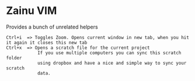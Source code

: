 # Zainu VIM
Provides a bunch of unrelated helpers

~~~
Ctrl+i  => Toggles Zoom. Opens current window in new tab, when you hit it again it closes this new tab
Ctrl+x  => Opens a scratch file for the current project
            If you use multiple computers you can sync this scratch folder
            using dropbox and have a nice and simple way to sync your scratch
            data.
~~~
